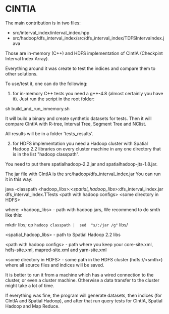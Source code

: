 CINTIA
==============

The main contribution is in two files:
- src/interval_index/interval_index.hpp
- src/hadoop/dfs_interval_index/src/dfs_interval_index/TDFSIntervaIndex.java 

Those are in-memory (C++) and HDFS implementation of CIntIA (Checkpint Interval Index Array).

Everything around it was create to test the indices and compare them to other solutions.

To use/test it, one can do the following:

1) for in-memory C++ tests you need a g++-4.8 (almost certainly you have it). 
Just run the script in the root folder:

sh build_and_run_inmemory.sh

It will build a binary and create synthetic datasets for tests. 
Then it will compare CIntIA with R-tree, Interval Tree, Segment Tree and NClist.

All results will be in a folder 'tests_results'.

2) for HDFS implementation you need a Hadoop cluster with Spatial Hadoop 2.2 libraries on every cluster 
machine in any one directory that is in the list "hadoop classpath". 

You need to put there spatialhadoop-2.2.jar and spatialhadoop-jts-1.8.jar. 

The jar file with CIntIA is the src/hadoop/dfs_interval_index.jar
You can run it in this way:

java -classpath &lt;hadoop_libs&gt;*:&lt;spatial_hadoop_libs&gt;*:dfs_interval_index.jar  dfs_interval_index.TTests &lt;path with hadoop configs&gt; &lt;some directory in HDFS&gt; 

where:
&lt;hadoop_libs&gt; - path with hadoop jars, We recommend to do smth like this: 

mkdir libs;  cp `hadoop classpath |  sed  "s/:/jar /g"` libs/

&lt;spatial_hadoop_libs&gt; - path to Spatial Hadoop 2.2 libs

&lt;path with hadoop configs&gt; - path where you keep your core-site.xml, hdfs-site.xml, mapred-site.xml and yarn-site.xml

&lt;some directory in HDFS&gt; - some path in the HDFS cluster (hdfs://&lt;smth&gt;) where all source files and indices will be saved.

It is better to run it from a machine which has a wired connection to the cluster, or even a cluster machine. Otherwise a data transfer to the cluster might take a lot of time. 

If everything was fine, the program will generate datasets, then indices (for CIntIA and Spatial Hadoop), 
and after that run query tests for CIntIA, Spatial Hadoop and Map Reduce. 







